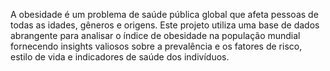 A obesidade é um problema de saúde pública global que afeta pessoas de todas as idades, gêneros e origens. Este projeto utiliza uma base de dados abrangente para analisar o índice de obesidade na população mundial fornecendo insights valiosos sobre a prevalência e os fatores de risco, estilo de vida e indicadores de saúde dos indivíduos.
